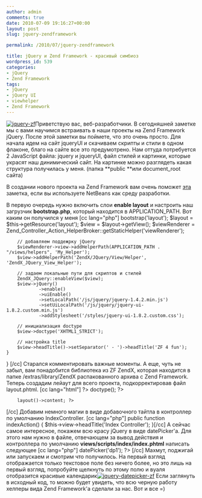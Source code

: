 ```yaml
---
author: admin
comments: true
date: 2010-07-09 19:16:27+00:00
layout: post
slug: jquery-zendframework

permalink: /2010/07/jquery-zendframework

title: jQuery и Zend Framework - красивый симбиоз
wordpress_id: 539
categories:
- jQuery
- Zend Framework
tags:
- jQuery
- jQuery UI
- viewhelper
- Zend Framework
---
```


[![jquery-zf](http://vredniy.ru/wp-content/uploads/2010/07/jquery-zf-150x150.jpg)](http://vredniy.ru/wp-content/uploads/2010/07/jquery-zf.jpg)Приветствую вас, веб-разработчики. В сегодняшней заметке мы с вами научимся встраивать в наши проекты на Zend Framework jQuery. После этой заметки вы поймете, что это очень просто. Для начала идем на сайт jqueryUI и скачиваем скрипты и стили в одном флаконе, благо на сайте все это предумотрено. Нам оттуда потребуется 2 JavaScript файла: jquery и jqueryUI, файл стилей и картинки, которые украсят наш динимический сайт. На картинке можно разглядеть какая структура получилась у меня. (папка **public **или document_root сайта)<!-- more -->

В создании нового проекта на Zend Framework вам очень поможет [эта](/2010/05/zend-framework-project-creation-netbeans/) заметка, если вы используете NetBeans как среду разработки.

В первую очередь нужно включить слои **enable layout** и настроить наш загрузчик **bootstrap.php**, который находится в APPLICATION_PATH. Вот каким он получился у меня
[cc lang="php"]
bootstrap('layout');
        $layout = $this->getResource('layout');
        $view = $layout->getView();
        $viewRenderer = Zend_Controller_Action_HelperBroker::getStaticHelper('viewRenderer');

        // добавляем поддежрку jQuery
        $viewRenderer->view->addHelperPath(APPLICATION_PATH . "/views/helpers", 'My_Helper');
        $view->addHelperPath('ZendX/JQuery/View/Helper', 'ZendX_JQuery_View_Helper');

        // задаем локальные пути для скриптов и стилей
        ZendX_JQuery::enableView($view);
        $view->jQuery()
                ->enable()
                ->uiEnable()
                ->setLocalPath('/js/jquery/jquery-1.4.2.min.js')
                ->setUiLocalPath('/js/jquery/jquery-ui-1.8.2.custom.min.js')
                ->addStylesheet('/styles/jquery-ui-1.8.2.custom.css');

        // инициализация doctype
        $view->doctype('XHTML1_STRICT');

        // настройка title
        $view->headTitle()->setSeparator(' - ')->headTitle('ZF 4 fun');
    }

}
[/cc]
Старался комментировать важные моменты. А еще, чуть не забыл, вам понадобится библиотека из ZF ZendX, которая находится в папке /extras/library/ZendX распакованного архива с Zend Framework.
Теперь создадим лейаут для всего проекта, подкорректировав файл layout.phtml.
[cc lang="html"]
 ?>
doctype(); ?>

    
    
        layout()->content; ?>
    

[/cc]
Добавим немного магии в виде добавочного тайтла в контроллер по умолчанию IndexController.
[cc lang="php"]
public function indexAction()
{
    $this->view->headTitle('Index Controller');
}[/cc]
А сейчас самое интересное, покажем всю красу jQuery в виде datePicker'а. Для этого нам нужно в файле, отвечающем за вывод действия и контроллера по умолчанию **views/scripts/index/index.phtml** написать следующее 
[cc lang="php"]
datePicker('dp1'); ?>
[/cc]
Махмут, поджигай или запускаем и смотрим что получилось. На первый взгляд отображается только текстовое поле без ничего более, но это лишь на первый взгляд, попробуйте щелкнуть по этому полю и вуаля отобразится красивые календарик[![jquery-datepicker-zf](http://vredniy.ru/wp-content/uploads/2010/07/jquery-datepicker-zf-150x150.png)](http://vredniy.ru/wp-content/uploads/2010/07/jquery-datepicker-zf.png) Если заглянуть в исходный код, то можно будет увидеть, что всю черную работу хелперы вида Zend Framework'а сделали за нас. Вот и все =)
